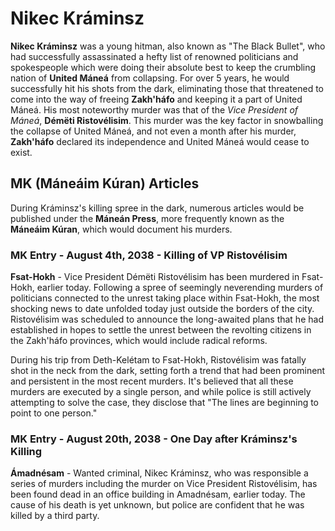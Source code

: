 # Nikec Kráminsz
**Nikec Kráminsz** was a young hitman, also known as "The Black Bullet", who had successfully assassinated a hefty list of renowned politicians and spokespeople which were doing their absolute best to keep the crumbling nation of **United Máneá** from collapsing. For over 5 years, he would successfully hit his shots from the dark, eliminating those that threatened to come into the way of freeing **Zakh'háfo** and keeping it a part of United Máneá. His most noteworthy murder was that of the *Vice President of Máneá*, **Démëti Ristovélisim**. This murder was the key factor in snowballing the collapse of United Máneá, and not even a month after his murder, **Zakh'háfo** declared its independence and United Máneá would cease to exist. 

## MK (Máneáim Kúran) Articles
During Kráminsz's killing spree in the dark, numerous articles would be published under the **Máneán Press**, more frequently known as the **Máneáim Kúran**, which would document his murders.

### MK Entry - August 4th, 2038 - Killing of VP Ristovélisim
**Fsat-Hokh** - Vice President Démëti Ristovélisim has been murdered in Fsat-Hokh, earlier today. Following a spree of seemingly neverending murders of politicians connected to the unrest taking place within Fsat-Hokh, the most shocking news to date unfolded today just outside the borders of the city. Ristovélisim was scheduled to announce the long-awaited plans that he had established in hopes to settle the unrest between the revolting citizens in the Zakh'háfo provinces, which would include radical reforms. 

During his trip from Deth-Kelétam to Fsat-Hokh, Ristovélisim was fatally shot in the neck from the dark, setting forth a trend that had been prominent and persistent in the most recent murders. It's believed that all these murders are executed by a single person, and while police is still actively attempting to solve the case, they disclose that "The lines are beginning to point to one person." 

### MK Entry - August 20th, 2038 - One Day after Kráminsz's Killing
**Ámadnésam** - Wanted criminal, Nikec Kráminsz, who was responsible a series of murders including the murder on Vice President Ristovélisim, has been found dead in an office building in Amadnésam, earlier today. The cause of his death is yet unknown, but police are confident that he was killed by a third party. 